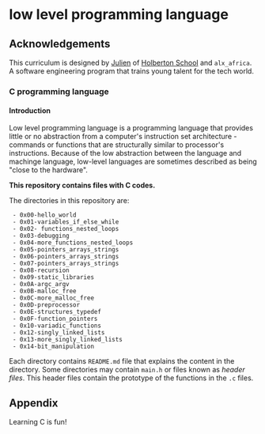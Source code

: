 # low level programming language

## Acknowledgements
This curriculum is designed by [Julien](https://github.com/jbarbier) of [Holberton School](https://github.com/holbertonschool) and `alx_africa`. A software engineering program that trains young talent for the tech world.

### C programming language

#### Introduction
Low level programming language is a programming language that provides little or no abstraction from a computer's instruction set architecture - commands or functions that are structurally similar to processor's instructions.
Because of the low abstraction between the language and machinge language, low-level languages are sometimes described as being "close to the hardware".

**This repository contains files with C codes.**

The directories in this repository are:
```
 - 0x00-hello_world
 - 0x01-variables_if_else_while
 - 0x02- functions_nested_loops
 - 0x03-debugging
 - 0x04-more_functions_nested_loops
 - 0x05-pointers_arrays_strings
 - 0x06-pointers_arrays_strings
 - 0x07-pointers_arrays_strings
 - 0x08-recursion
 - 0x09-static_libraries
 - 0x0A-argc_argv
 - 0x0B-malloc_free
 - 0x0C-more_malloc_free
 - 0x0D-preprocessor
 - 0x0E-structures_typedef
 - 0x0F-function_pointers
 - 0x10-variadic_functions
 - 0x12-singly_linked_lists
 - 0x13-more_singly_linked_lists
 - 0x14-bit_manipulation
```

Each directory contains `README.md` file that explains the content in the directory.
Some directories may contain `main.h` or files known as *header files*. This header files contain the prototype of the functions in the `.c` files.


## Appendix
Learning C is fun!
